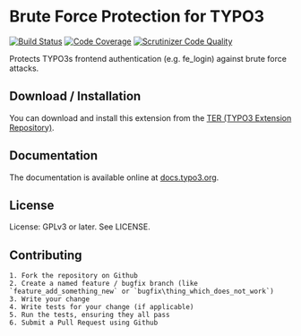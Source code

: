 # Brute Force Protection for TYPO3

[![Build Status](https://github.com/AOEpeople/felogin_bruteforce_protection/workflows/CI/badge.svg?branch=master)](https://github.com/AOEpeople/felogin_bruteforce_protection/actions)
[![Code Coverage](https://scrutinizer-ci.com/g/AOEpeople/felogin_bruteforce_protection/badges/coverage.png?b=master)](https://scrutinizer-ci.com/g/AOEpeople/felogin_bruteforce_protection/?branch=master)
[![Scrutinizer Code Quality](https://scrutinizer-ci.com/g/AOEpeople/felogin_bruteforce_protection/badges/quality-score.png?b=master)](https://scrutinizer-ci.com/g/AOEpeople/felogin_bruteforce_protection/?branch=master)

Protects TYPO3s frontend authentication (e.g. fe_login) against brute force attacks.

## Download / Installation

You can download and install this extension from the [TER (TYPO3 Extension Repository)][1].

## Documentation

The documentation is available online at [docs.typo3.org][2].

## License

License: GPLv3 or later. See LICENSE.

## Contributing

	1. Fork the repository on Github
	2. Create a named feature / bugfix branch (like `feature_add_something_new` or `bugfix\thing_which_does_not_work`)
	3. Write your change
	4. Write tests for your change (if applicable)
	5. Run the tests, ensuring they all pass
	6. Submit a Pull Request using Github

[1]: http://typo3.org/extensions/repository/view/felogin_bruteforce_protection
[2]: https://docs.typo3.org/typo3cms/extensions/felogin_bruteforce_protection/

